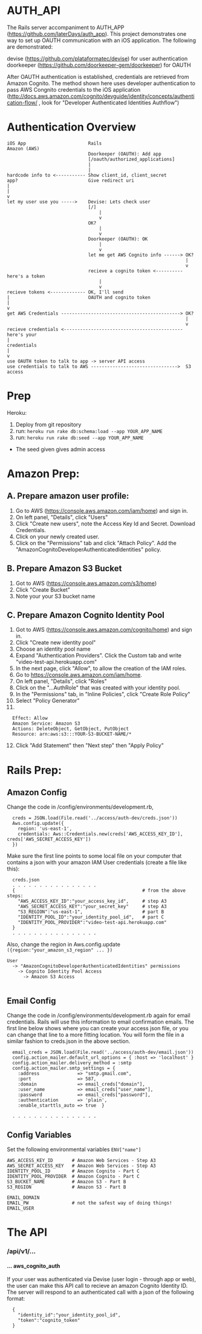 # AUTH_API

The Rails server accompaniment to AUTH_APP (https://github.com/laterDays/auth_app). This project demonstrates one way to set up OAUTH communication with an iOS application. The following are demonstrated:

devise (https://github.com/plataformatec/devise) for user authentication  
doorkeeper (https://github.com/doorkeeper-gem/doorkeeper) for OAUTH

After OAUTH authentication is established, credentials are retrieved from Amazon Cognito. The method shown here uses developer authentication to pass AWS Congnito credentials to the iOS application (http://docs.aws.amazon.com/cognito/devguide/identity/concepts/authentication-flow/ , look for "Developer Authenticated Identities Authflow")

# Authentication Overview

```
iOS App                       Rails                               Amazon (AWS)
                              Doorkeeper (OAUTH): Add app   
                              [/oauth/authorized_applications]      
                              |
                              |
hardcode info to <----------- Show client_id, client_secret
app?                          Give redirect uri
|  
|                                            
v
let my user use you ----->    Devise: Lets check user
                              [/]        
                                  |
                                  v
                              OK?
                                  |
                                  v
                              Doorkeeper (OAUTH): OK
                                  |
                                  v
                              let me get AWS Cognito info ------> OK?
                                                                  |
                                                                  v
                              recieve a cognito token <---------- here's a token
                                  |
                                  v
recieve tokens <------------- OK, I'll send     
|                             OAUTH and cognito token
|                             
v
get AWS Credentials --------------------------------------------> OK?
                                                                  |
                                                                  v
recieve credentials <-------------------------------------------- here's your 
|                                                                 credentials
|
v
use OAUTH token to talk to app -> server API access
use credentials to talk to AWS -------------------------------->  S3 access

```

# Prep

Heroku:
1. Deploy from git repository
2. run: `heroku run rake db:schema:load --app YOUR_APP_NAME`
3. run: `heroku run rake db:seed --app YOUR_APP_NAME`
* The seed given gives admin access

# Amazon Prep:

## A. Prepare amazon user profile:

1. Go to AWS (https://console.aws.amazon.com/iam/home) and sign in.
2. On left panel, "Details", click "Users"
3. Click "Create new users", note the Access Key Id and Secret. Download Credentials.
4. Click on your newly created user.
5. Click on the "Permissions" tab and click "Attach Policy". Add the "AmazonCognitoDeveloperAuthenticatedIdentities" policy.

## B. Prepare Amazon S3 Bucket

1. Got to AWS (https://console.aws.amazon.com/s3/home)
2. Click "Create Bucket"
3. Note your your S3 bucket name

## C. Prepare Amazon Cognito Identity Pool

1. Got to AWS (https://console.aws.amazon.com/cognito/home) and sign in.
2. Click "Create new identity pool"
3. Choose an identity pool name
4. Expand "Authentication Providers". Click the Custom tab and write "video-test-api.herokuapp.com"
5. In the next page, click "Allow", to allow the creation of the IAM roles.
6. Go to https://console.aws.amazon.com/iam/home.
7. On left panel, "Details", click "Roles"
8. Click on the "...AuthRole" that was created with your identity pool.
9. In the "Permissions" tab, in "Inline Policies", click "Create Role Policy"
10. Select "Policy Generator"
11. 
```
  Effect: Allow
  Amazon Service: Amazon S3
  Actions: DeleteObject, GetObject, PutObject
  Resource: arn:aws:s3:::YOUR-S3-BUCKET-NAME/*
```
12. Click "Add Statement" then "Next step" then "Apply Policy"



# Rails Prep:

## Amazon Config

Change the code in /config/environments/development.rb,
```
  creds = JSON.load(File.read('../access/auth-dev/creds.json'))
  Aws.config.update({
    region: 'us-east-1',
    credentials: Aws::Credentials.new(creds['AWS_ACCESS_KEY_ID'], creds['AWS_SECRET_ACCESS_KEY'])
  })
```
Make sure the first line points to some local file on your computer that contains a json with your amazon IAM User credentials (create a file like this):
```
  creds.json
  . . . . . . . . . . . . . . . . 
  {                                               # from the above steps:
    "AWS_ACCESS_KEY_ID":"your_access_key_id",     # step A3
    "AWS_SECRET_ACCESS_KEY":"your_secret_key"     # step A3
    "S3_REGION":"us-east-1",                      # part B         
    "IDENTITY_POOL_ID":"your_identity_pool_id",   # part C
    "IDENTITY_POOL_PROVIDER":"video-test-api.herokuapp.com"
  }
  . . . . . . . . . . . . . . . .
```
Also, change the region in Aws.config.update `({region:"your_amazon_s3_region" ... })`

```
User 
  -> "AmazonCognitoDeveloperAuthenticatedIdentities" permissions 
    -> Cognito Identity Pool Access
      -> Amazon S3 Access
     
```

## Email Config

Change the code in /config/environments/development.rb again for email credentials. Rails will use this information to email confirmation emails. The first line below shows where you can create your access json file, or you can change that line to a more fitting location. You will form the file in a similar fashion to creds.json in the above section.

```
  email_creds = JSON.load(File.read('../access/auth-dev/email.json'))
  config.action_mailer.default_url_options = { :host => 'localhost' }
  config.action_mailer.delivery_method = :smtp
  config.action_mailer.smtp_settings = {
    :address              => "smtp.gmail.com",
    :port                 => 587,
    :domain               => email_creds["domain"],
    :user_name            => email_creds["user_name"],
    :password             => email_creds["password"],
    :authentication       => 'plain',
    :enable_starttls_auto => true  }

  . . . . . . . . . . . . . . . . 
```

## Config Variables

Set the following environmental variables `ENV["name"]`
```
AWS_ACCESS_KEY_ID       # Amazon Web Services - Step A3
AWS_SECRET_ACCESS_KEY   # Amazon Web Services - Step A3
IDENTITY_POOL_ID        # Amazon Cognito - Part C
IDENTITY_POOL_PROVIDER  # Amazon Cognito - Part C
S3_BUCKET_NAME          # Amazon S3 - Part B
S3_REGION               # Amazon S3 - Part B

EMAIL_DOMAIN
EMAIL_PW                # not the safest way of doing things!
EMAIL_USER
```

# The API

### /api/v1/...

#### ... aws_cognito_auth

If your user was authenticated via Devise (user login - through app or web), the user can make this API call to recieve an amazon Cognito Identity ID. The server will respond to an authenticated call with a json of the following format:
```
  {
    "identity_id":"your_identity_pool_id",
    "token":"cognito_token"
  }
```

